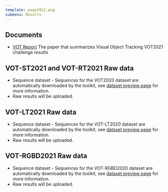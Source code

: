 ```yaml
---
template: page2021.pug
submenu: Results
---
```


## Documents

-   [VOT Report](http://prints.vicos.si/publications/400) The paper that summarizes Visual Object Tracking VOT2021 challenge results

## VOT-ST2021 and VOT-RT2021 Raw data

-   Sequence dataset - Sequences for the VOT2020 dataset are automatically downloaded by the toolkit, see [dataset preview page](/vot2021/dataset.html) for more information.
-   Raw results will be uploaded.

## VOT-LT2021 Raw data

-   Sequence dataset - Sequences for the VOT-LT2020 dataset are automatically downloaded by the toolkit, see [dataset preview page](/vot2021/dataset.html) for more information.
-   Raw results will be uploaded.

## VOT-RGBD2021 Raw data

-   Sequence dataset - Sequences for the VOT-RGBD2020 dataset are automatically downloaded by the toolkit, see [dataset preview page](/vot2021/dataset.html) for more information.
-   Raw results will be uploaded.

